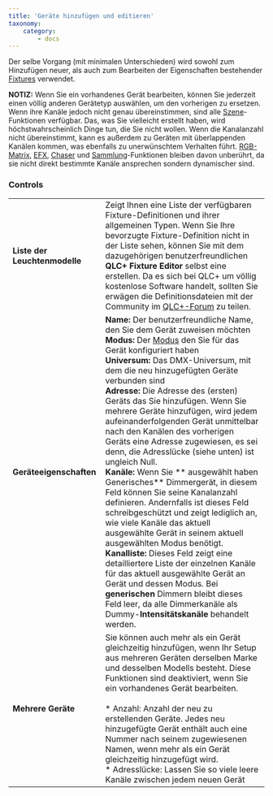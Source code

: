 ```yaml
---
title: 'Geräte hinzufügen und editieren'
taxonomy:
    category:
        - docs
---
```


Der selbe Vorgang (mit minimalen Unterschieden) wird sowohl zum Hinzufügen neuer, als auch zum Bearbeiten der Eigenschaften bestehender [Fixtures](/basics/glossary-and-concepts#fixtures) verwendet.

**NOTIZ:** Wenn Sie ein vorhandenes Gerät bearbeiten, können Sie jederzeit einen völlig anderen Gerätetyp auswählen, um den vorherigen zu ersetzen. Wenn ihre Kanäle jedoch nicht genau übereinstimmen, sind alle [Szene](/basics/glossary-and-concepts#szene)-Funktionen verfügbar. Das, was Sie vielleicht erstellt haben, wird höchstwahrscheinlich Dinge tun, die Sie nicht wollen. Wenn die Kanalanzahl nicht übereinstimmt, kann es außerdem zu Geräten mit überlappenden Kanälen kommen, was ebenfalls zu unerwünschtem Verhalten führt. [RGB-Matrix](/basics/glossary-and-concepts#rgb-matrix), [EFX](/basics/glossary-and-concepts#efx), [Chaser](/basics/glossary-and-concepts#chaser) und [Sammlung](/basics/glossary-and-concepts#sammlung)-Funktionen bleiben davon unberührt, da sie nicht direkt bestimmte Kanäle ansprechen sondern dynamischer sind.

### Controls

|     |     |
| --- | --- |
| **Liste der Leuchtenmodelle** | Zeigt Ihnen eine Liste der verfügbaren Fixture-Definitionen und ihrer allgemeinen Typen. Wenn Sie Ihre bevorzugte Fixture-Definition nicht in der Liste sehen, können Sie mit dem dazugehörigen benutzerfreundlichen **QLC+ Fixture Editor** selbst eine erstellen. Da es sich bei QLC+ um völlig kostenlose Software handelt, sollten Sie erwägen die Definitionsdateien mit der Community im [QLC+-Forum](https://www.qlcplus.org/forum/viewforum.php?f=3) zu teilen. |
| **Geräteeigenschaften** | **Name:** Der benutzerfreundliche Name, den Sie dem Gerät zuweisen möchten<br>**Modus:** Der [Modus](/basics/glossary-and-concepts#fixture-mode) den Sie für das Gerät konfiguriert haben<br>**Universum:** Das DMX-Universum, mit dem die neu hinzugefügten Geräte verbunden sind<br>**Adresse:** Die Adresse des (ersten) Geräts das Sie hinzufügen. Wenn Sie mehrere Geräte hinzufügen, wird jedem aufeinanderfolgenden Gerät unmittelbar nach den Kanälen des vorherigen Geräts eine Adresse zugewiesen, es sei denn, die Adresslücke (siehe unten) ist ungleich Null.<br>**Kanäle:** Wenn Sie ** ausgewählt haben Generisches** Dimmergerät, in diesem Feld können Sie seine Kanalanzahl definieren. Andernfalls ist dieses Feld schreibgeschützt und zeigt lediglich an, wie viele Kanäle das aktuell ausgewählte Gerät in seinem aktuell ausgewählten Modus benötigt.<br>**Kanalliste:** Dieses Feld zeigt eine detailliertere Liste der einzelnen Kanäle für das aktuell ausgewählte Gerät an Gerät und dessen Modus. Bei **generischen** Dimmern bleibt dieses Feld leer, da alle Dimmerkanäle als Dummy-**Intensitätskanäle** behandelt werden. |
| **Mehrere Geräte** | Sie können auch mehr als ein Gerät gleichzeitig hinzufügen, wenn Ihr Setup aus mehreren Geräten derselben Marke und desselben Modells besteht. Diese Funktionen sind deaktiviert, wenn Sie ein vorhandenes Gerät bearbeiten.<br><br>* Anzahl: Anzahl der neu zu erstellenden Geräte. Jedes neu hinzugefügte Gerät enthält auch eine Nummer nach seinem zugewiesenen Namen, wenn mehr als ein Gerät gleichzeitig hinzugefügt wird.<br>* Adresslücke: Lassen Sie so viele leere Kanäle zwischen jedem neuen Gerät |